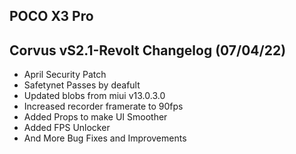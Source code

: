 ## POCO X3 Pro

## Corvus vS2.1-Revolt Changelog (07/04/22)

- April Security Patch
- Safetynet Passes by deafult
- Updated blobs from miui v13.0.3.0
- Increased recorder framerate to 90fps
- Added Props to make UI Smoother
- Added FPS Unlocker
- And More Bug Fixes and Improvements
